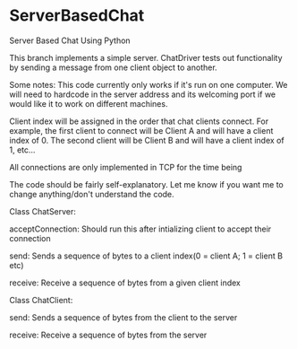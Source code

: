 # ServerBasedChat
Server Based Chat Using Python

This branch implements a simple server. ChatDriver tests out functionality by sending a message from one client object to another.

Some notes: 
This code currently only works if it's run on one computer. We will need to hardcode in the server address and its welcoming 
port if we would like it to work on different machines.

Client index will be assigned in the order that chat clients connect. For example, the first client to connect will be Client A and will have a client index of 0. The second client will be Client B and will have a client index of 1, etc...

All connections are only implemented in TCP for the time being

The code should be fairly self-explanatory. Let me know if you want me to change anything/don't understand the code.

Class ChatServer:

  acceptConnection: Should run this after intializing client to accept their connection
  
  send: Sends a sequence of bytes to a client index(0 = client A; 1 = client B etc)
  
  receive: Receive a sequence of bytes from a given client index

Class ChatClient:

  send: Sends a sequence of bytes from the client to the server
  
  receive: Receive a sequence of bytes from the server
